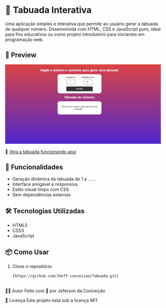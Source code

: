 # 🧮 Tabuada Interativa

Uma aplicação simples e interativa que permite ao usuário gerar a tabuada de qualquer número. Desenvolvida com HTML, CSS e JavaScript puro, ideal para fins educativos ou como projeto introdutório para iniciantes em programação web.


## 📸 Preview

![Tabuada Interativa](./assets/print.png)


🔗 [Veja a tabuada funcionando aqui](https://jheff-conceicao.github.io/Tabuada/)

## 🚀 Funcionalidades

- Geração dinâmica da tabuada de 1 a ......
- Interface amigável e responsiva
- Estilo visual limpo com CSS
- Sem dependências externas

## 🛠️ Tecnologias Utilizadas

- HTML5
- CSS3
- JavaScript 

## 📦 Como Usar

1. Clone o repositório:
   ```bash
   [https://github.com/Jheff-conceicao/Tabuada.git]

   

🙋‍♂️ Autor 
Feito com 💙 por Jeferson da Conceição

📄 Licença
Este projeto está sob a licença MIT.
